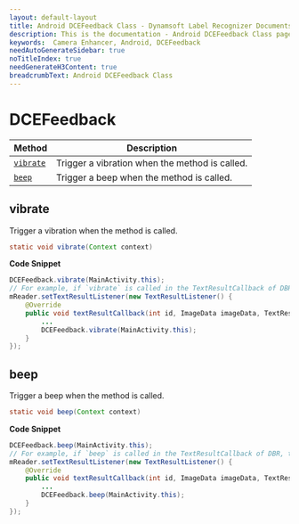 ```yaml
---
layout: default-layout
title: Android DCEFeedback Class - Dynamsoft Label Recognizer Documents
description: This is the documentation - Android DCEFeedback Class page of Dynamsoft Camera Enhancer.
keywords:  Camera Enhancer, Android, DCEFeedback
needAutoGenerateSidebar: true
noTitleIndex: true
needGenerateH3Content: true
breadcrumbText: Android DCEFeedback Class
---
```


# DCEFeedback

| Method | Description |
| ------ | ----------- |
| [`vibrate`](#vibrate) | Trigger a vibration when the method is called. |
| [`beep`](#beep) | Trigger a beep when the method is called. |

## vibrate

Trigger a vibration when the method is called.

```java
static void vibrate(Context context)
```

**Code Snippet**

```java
DCEFeedback.vibrate(MainActivity.this);
// For example, if `vibrate` is called in the TextResultCallback of DBR, the device will trigger a vibration each time when barcode result is detected.
mReader.setTextResultListener(new TextResultListener() {
    @Override
    public void textResultCallback(int id, ImageData imageData, TextResult[] textResults) {
        ...
        DCEFeedback.vibrate(MainActivity.this);
    }
});
```

## beep

Trigger a beep when the method is called.

```java
static void beep(Context context)
```

**Code Snippet**

```java
DCEFeedback.beep(MainActivity.this);
// For example, if `beep` is called in the TextResultCallback of DBR, the device will trigger a beep each time when barcode result is detected.
mReader.setTextResultListener(new TextResultListener() {
    @Override
    public void textResultCallback(int id, ImageData imageData, TextResult[] textResults) {
        ...
        DCEFeedback.beep(MainActivity.this);
    }
});
```
